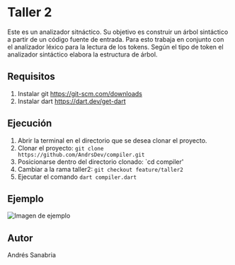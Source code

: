 # Taller 2
Este es un analizador sitnáctico. Su objetivo es construir un árbol sintáctico a partir de un código fuente de entrada. Para esto trabaja en conjunto con el analizador léxico para la lectura de los tokens. Según el tipo de token el analizador sintáctico elabora la estructura de árbol. 

## Requisitos
1. Instalar git https://git-scm.com/downloads
2. Instalar dart https://dart.dev/get-dart

## Ejecución
1. Abrir la terminal en el directorio que se desea clonar el proyecto.
2. Clonar el proyecto: `git clone https://github.com/AndrsDev/compiler.git`
3. Posicionarse dentro del directorio clonado: `cd compiler'
3. Cambiar a la rama taller2: `git checkout feature/taller2`
4. Ejecutar el comando `dart compiler.dart`

## Ejemplo
![Imagen de ejemplo](https://github.com/AndrsDev/compiler/blob/feature/taller2/screenshots/Screen%20Shot%202020-03-31%20at%209.46.00%20AM.png)

## Autor
Andrés Sanabria
